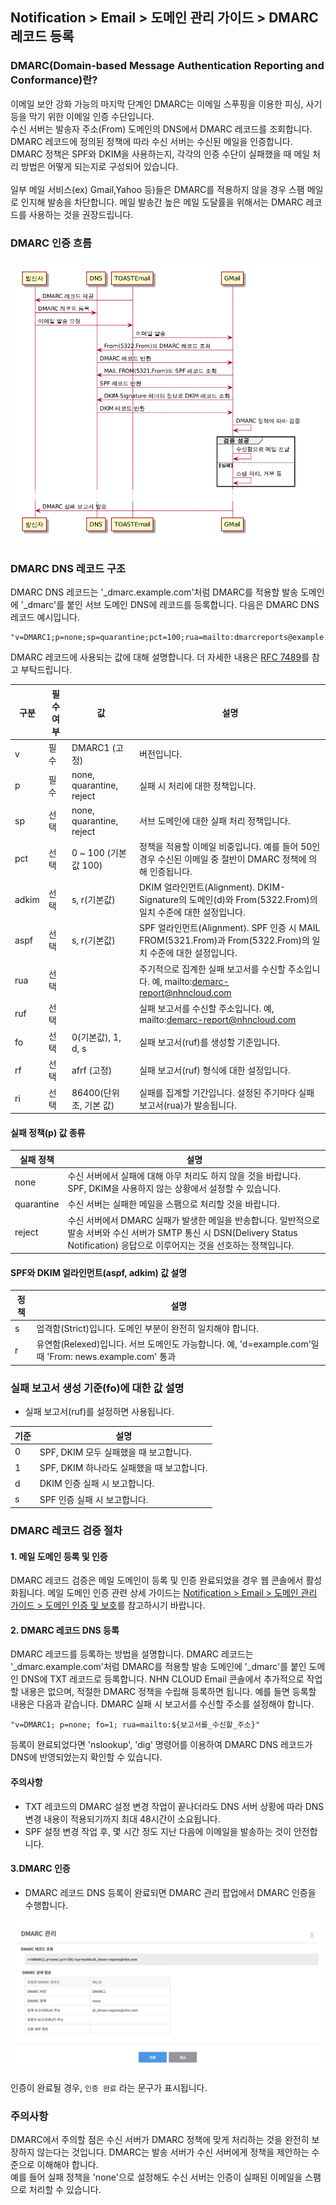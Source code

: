 ## Notification > Email > 도메인 관리 가이드 > DMARC 레코드 등록

### DMARC(Domain-based Message Authentication Reporting and Conformance)란?

이메일 보안 강화 가능의 마지막 단계인 DMARC는 이메일 스푸핑을 이용한 피싱, 사기 등을 막기 위한 이메일 인증 수단입니다. 
<br>수신 서버는 발송자 주소(From) 도메인의 DNS에서 DMARC 레코드를 조회합니다. DMARC 레코드에 정의된 정책에 따라 수신 서버는 수신된 메일을 인증합니다. DMARC 정책은 SPF와 DKIM을 사용하는지, 각각의 인증 수단이 실패했을 때 메일 처리 방법은 어떻게 되는지로 구성되어 있습니다. 
<br><br>일부 메일 서비스(ex) Gmail,Yahoo 등)들은 DMARC를 적용하지 않을 경우 스팸 메일로 인지해 발송을 차단합니다. 메일 발송간 높은 메일 도달률을 위해서는 DMARC 레코드를 사용하는 것을 권장드립니다.

### DMARC 인증 흐름 
![img_9.png](img_9.png)

### DMARC DNS 레코드 구조

DMARC DNS 레코드는 '_dmarc.example.com'처럼 DMARC를 적용할 발송 도메인에 '_dmarc'를 붙인 서브 도메인 DNS에 레코드를 등록합니다.
다음은 DMARC DNS 레코드 예시입니다.

```
"v=DMARC1;p=none;sp=quarantine;pct=100;rua=mailto:dmarcreports@example.com;"
```

DMARC 레코드에 사용되는 값에 대해 설명합니다. 더 자세한 내용은 [RFC 7489](https://www.ietf.org/rfc/rfc7489.txt)를 참고 부탁드립니다.

| 구분 | 필수 여부 | 값 | 설명                                                                                     |
| --- | ----- | --- |----------------------------------------------------------------------------------------|
| v | 필수 | DMARC1 (고정) | 버전입니다.                                                                                 |
| p | 필수 | none, quarantine, reject | 실패 시 처리에 대한 정책입니다.                                                                     |
| sp | 선택 | none, quarantine, reject | 서브 도메인에 대한 실패 처리 정책입니다.                                                                |
| pct | 선택 | 0 \~ 100 (기본값 100) | 정책을 적용할 이메일 비중입니다. 예를 들어 50인 경우 수신된 이메일 중 절반이 DMARC 정책에 의해 인증됩니다.                      |
| adkim | 선택 | s, r(기본값) | DKIM 얼라인먼트(Alignment). DKIM-Signature의 도메인(d)와 From(5322.From)의 일치 수준에 대한 설정입니다.       |
| aspf | 선택 | s, r(기본값) | SPF 얼라인먼트(Alignment). SPF 인증 시 MAIL FROM(5321.From)과 From(5322.From)의 일치 수준에 대한 설정입니다. |
| rua | 선택 |  | 주기적으로 집계한 실패 보고서를 수신할 주소입니다. 예, mailto:demarc-report@nhncloud.com                      |
| ruf | 선택 |  | 실패 보고서를 수신할 주소입니다. 예, mailto:demarc-report@nhncloud.com                                   |
| fo | 선택 | 0(기본값), 1, d, s | 실패 보고서(ruf)를 생성할 기준입니다.                                                                |
| rf | 선택 | afrf (고정) | 실패 보고서(ruf) 형식에 대한 설정입니다.                                                              |
| ri | 선택 | 86400(단위 초, 기본 값) | 실패를 집계할 기간입니다. 설정된 주기마다 실패 보고서(rua)가 발송됩니다.                                            |

#### 실패 정책(p) 값 종류

| 실패 정책 | 설명 |
| ----- | --- |
| none | 수신 서버에서 실패에 대해 아무 처리도 하지 않을 것을 바랍니다. SPF, DKIM을 사용하지 않는 상황에서 설정할 수 있습니다. |
| quarantine | 수신 서버는 실패한 메일을 스팸으로 처리할 것을 바랍니다. |
| reject | 수신 서버에서 DMARC 실패가 발생한 메일을 반송합니다. 일반적으로 발송 서버와 수신 서버가 SMTP 통신 시 DSN(Delivery Status Notification) 응답으로 이루어지는 것을 선호하는 정책입니다. |

#### SPF와 DKIM 얼라인먼트(aspf, adkim) 값 설명

| 정책 | 설명 |
| --- | --- |
| s | 엄격함(Strict)입니다. 도메인 부분이 완전히 일치해야 합니다. |
| r | 유연함(Relexed)입니다. 서브 도메인도 가능합니다. 예, 'd=example.com'일 때 'From: news.example.com' 통과 |

### 실패 보고서 생성 기준(fo)에 대한 값 설명
- 실패 보고서(ruf)를 설정하면 사용됩니다.

| 기준 | 설명 |
| --- | --- |
| 0 | SPF, DKIM 모두 실패했을 때 보고합니다. |
| 1 | SPF, DKIM 하나라도 실패했을 때 보고합니다. |
| d | DKIM 인증 실패 시 보고합니다. |
| s | SPF 인증 실패 시 보고합니다. |

### DMARC 레코드 검증 절차
#### 1. 메일 도메인 등록 및 인증
DMARC 레코드 검증은 메일 도메인이 등록 및 인증 완료되었을 경우 웹 콘솔에서 활성화됩니다.
메일 도메인 인증 관련 상세 가이드는 [Notification > Email > 도메인 관리 가이드 > 도메인 인증 및 보호](https://docs.toast.com/ko/)를 참고하시기 바랍니다.

#### 2. DMARC 레코드 DNS 등록
DMARC 레코드를 등록하는 방법을 설명합니다.
DMARC 레코드는 '_dmarc.example.com'처럼 DMARC를 적용할 발송 도메인에 '_dmarc'를 붙인 도메인 DNS에 TXT 레코드로 등록합니다. NHN CLOUD Email 콘솔에서 추가적으로 작업할 내용은 없으며, 적절한 DMARC 정책을 수립해 등록하면 됩니다.
예를 들면 등록할 내용은 다음과 같습니다. DMARC 실패 시 보고서를 수신할 주소를 설정해야 합니다.

```
"v=DMARC1; p=none; fo=1; rua=mailto:${보고서를_수신할_주소}"
```

등록이 완료되었다면 'nslookup', 'dig' 명령어를 이용하여 DMARC DNS 레코드가 DNS에 반영되었는지 확인할 수 있습니다.

#### 주의사항
- TXT 레코드의 DMARC 설정 변경 작업이 끝나더라도 DNS 서버 상황에 따라 DNS 변경 내용이 적용되기까지 최대 48시간이 소요됩니다.
- SPF 설정 변경 작업 후, 몇 시간 정도 지난 다음에 이메일을 발송하는 것이 안전합니다.

#### 3.DMARC 인증 
- DMARC 레코드 DNS 등록이 완료되면 DMARC 관리 팝업에서 DMARC 인증을 수행합니다.

![img_13.png](img_13.png)

인증이 완료될 경우, `인증 완료` 라는 문구가 표시됩니다.


### 주의사항
DMARC에서 주의할 점은 수신 서버가 DMARC 정책에 맞게 처리하는 것을 완전히 보장하지 않는다는 것입니다. DMARC는 발송 서버가 수신 서버에게 정책을 제안하는 수준으로 이해해야 합니다.
<br> 예를 들어 실패 정책을 'none'으로 설정해도 수신 서버는 인증이 실패된 이메일을 스팸으로 처리할 수 있습니다.


